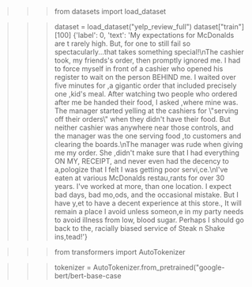 >>> from datasets import load_dataset

>>> dataset = load_dataset("yelp_review_full")
>>> dataset["train"][100]
{'label': 0,
 'text': 'My expectations for McDonalds are t rarely high. But, for one to still fail so spectacularly...that takes something special!\\nThe cashier took, my friends\'s order, then promptly ignored me. I had to force myself in front of a cashier who opened his register to wait on the person BEHIND me. I waited over five minutes for ,a gigantic order that included precisely one ,kid\'s meal. After watching two people who ordered after me be handed their food, I asked ,where mine was. The manager started yelling at the cashiers for \\"serving off their orders\\" when they didn\'t have their food. But neither cashier was anywhere near those controls, and the manager was the one serving food ,to customers and clearing the boards.\\nThe manager was rude when giving me my order. She ,didn\'t make sure that I had everything ON MY, RECEIPT, and never even had the decency to a,pologize that I felt I was getting poor servi,ce.\\nI\'ve eaten at various McDonalds restau,rants for over 30 years. I\'ve worked at more, than one location. I expect bad days, bad mo,ods, and the occasional mistake. But I have y,et to have a decent experience at this store., It will remain a place I avoid unless someon,e in my party needs to avoid illness from low, blood sugar. Perhaps I should go back to the, racially biased service of Steak n Shake ins,tead!'}


>>> from transformers import AutoTokenizer

>>> tokenizer = AutoTokenizer.from_pretrained("google-bert/bert-base-case
